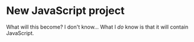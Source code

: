 # New JavaScript project

What will this become? I don't know... What I _do_ know is that it will contain JavaScript.
